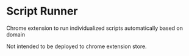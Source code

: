# Script Runner
Chrome extension to run individualized scripts automatically based on domain

Not intended to be deployed to chrome extension store.  

